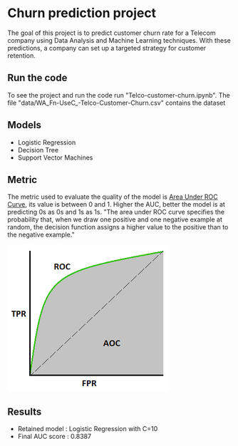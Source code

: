 # Churn prediction project

The goal of this project is to predict customer churn rate for a Telecom company using Data Analysis and Machine Learning techniques. With these predictions, a company can set up a targeted strategy for customer retention.

## Run the code
To see the project and run the code run "Telco-customer-churn.ipynb".
The file "data/WA_Fn-UseC_-Telco-Customer-Churn.csv" contains the dataset
## Models
+ Logistic Regression
+ Decision Tree
+ Support Vector Machines
## Metric
The metric used to evaluate the quality of the model is <a href="http://fouryears.eu/2011/10/12/roc-area-under-the-curve-explained/">Area Under ROC Curve</a>, its value is between 0 and 1. Higher the AUC, better the model is at predicting 0s as 0s and 1s as 1s.
"The area under ROC curve specifies the probability that, when we draw one positive and one negative example at random, the decision function assigns a higher value to the positive than to the negative example."

<img src="img/AUC.png">

## Results
+ Retained model : Logistic Regression with C=10
+ Final AUC score : 0.8387
